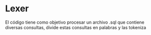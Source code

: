 # Lexer
El código tiene como objetivo procesar un archivo .sql que contiene diversas consultas, divide estas consultas en palabras y las tokeniza
